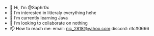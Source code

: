 - 👋 Hi, I’m @Saphr0x
- 👀 I’m interested in litteraly everything hehe
- 🌱 I’m currently learning Java
- 💞️ I’m looking to collaborate on nothing
- 📫 How to reach me: 
email: nic_2818@yahoo.com
discord: n1c#0666

<!---
Saphr0x/Saphr0x is a ✨ special ✨ repository because its `README.md` (this file) appears on your GitHub profile.
You can click the Preview link to take a look at your changes.
--->
